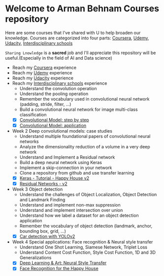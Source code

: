 # Welcome to Arman Behnam Courses repository

Here are some courses that I've shared with U to help broaden our knowledge.
Courses are categorized into four parts: [Coursera](https://www.coursera.org/learn/convolutional-neural-networks), [Udemy](https://www.udemy.com/), [Udacity](https://www.udacity.com/), [Interdisciplinary schools](https://github.com/ArmanBehnam/Courses/tree/master/Interdisciplinary%20schools%20-%20Neuroscience)

`Sharing Lnowledge` is a **sacred** job and I'll appreciate this repository will be useful.(Especially in the field of AI and Data science)


- Reach my [Coursera](https://github.com/ArmanBehnam/Courses/tree/master/Coursera) experience
- Reach my [Udemy](https://github.com/ArmanBehnam/Courses/tree/master/Udemy) experience
- Reach my [Udacity](https://github.com/ArmanBehnam/Courses/tree/master/Udacity) experience
- Reach my [Interdisciplinary schools](https://github.com/ArmanBehnam/Courses/tree/master/Interdisciplinary%20schools%20-%20Neuroscience) experience
  - Understand the convolution operation
  - Understand the pooling operation
  - Remember the vocabulary used in convolutional neural network (padding, stride, filter, ...)
  - Build a convolutional neural network for image multi-class classification
  - [x] [Convolutional Model: step by step](https://github.com/SSQ/Coursera-Ng-Convolutional-Neural-Networks/tree/master/Week%201%20PA%201%20Convolution%20model%20-%20Step%20by%20Step%20-%20v2)
  - [x] [Convolutional Model: application](https://github.com/SSQ/Coursera-Ng-Convolutional-Neural-Networks/tree/master/Week%201%20PA%202%20Convolution%20model%20-%20Application%20-%20v1)

- Week 2 Deep convolutional models: case studies
  - Understand multiple foundational papers of convolutional neural networks
  - Analyze the dimensionality reduction of a volume in a very deep network
  - Understand and Implement a Residual network
  - Build a deep neural network using Keras
  - Implement a skip-connection in your network
  - Clone a repository from github and use transfer learning
  - [x] [Keras - Tutorial - Happy House v2](https://github.com/SSQ/Coursera-Ng-Convolutional-Neural-Networks/tree/master/Week%202%20PA%201%20Keras%20-%20Tutorial%20-%20Happy%20House%20v2)
  - [x] [Residual Networks - v2](https://github.com/SSQ/Coursera-Ng-Convolutional-Neural-Networks/tree/master/Week%202%20PA%202%20Residual%20Networks%20-%20v2)
  
- Week 3 Object detection
  - Understand the challenges of Object Localization, Object Detection and Landmark Finding
  - Understand and implement non-max suppression
  - Understand and implement intersection over union
  - Understand how we label a dataset for an object detection application
  - Remember the vocabulary of object detection (landmark, anchor, bounding box, grid, ...)
  - [x] [Car detection with YOLOv2](https://github.com/SSQ/Coursera-Ng-Convolutional-Neural-Networks/tree/master/Week%203%20PA%201%20Car%20detection%20with%20YOLOv2)
  
- Week 4 Special applications: Face recognition & Neural style transfer
  - Understand One Shot Learning, Siamese Network, Triplet Loss
  - Understand Content Cost Function, Style Cost Function, 1D and 3D Generalizations
  - [x] [Deep Learning & Art: Neural Style Transfer](https://github.com/SSQ/Coursera-Ng-Convolutional-Neural-Networks/tree/master/Week%204%20PA%201%20Art%20generation%20with%20Neural%20Style%20Transfer)
  - [x] [Face Recognition for the Happy House](https://github.com/SSQ/Coursera-Ng-Convolutional-Neural-Networks/tree/master/Week%204%20PA%202%20Face%20Recognition%20for%20the%20Happy%20House)
